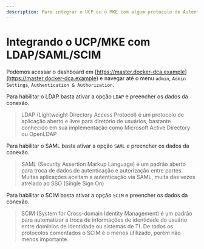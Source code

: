 ```yaml
---
description: Para integrar o UCP ou o MKE com algum protocolo de Autenticação e Autorização
---
```


# Integrando o UCP/MKE com LDAP/SAML/SCIM

&#x20;Podemos acessar o dashboard em [https://master.docker-dca.example](https://master.docker-dca.example) e navegar até o menu `admin`, `Admin Settings`, `Authentication & Authorization`.

Para habilitar o LDAP basta ativar a opção `LDAP` e preencher os dados da conexão.

> LDAP (Lightweight Directory Access Protocol) é um protocolo de aplicação aberto e livre para diretório de usuários, bastante conhecido em sua implementação como Microsoft Active Directory ou OpenLDAP

Para habilitar o SAML basta ativar a opção `SAML` e preencher os dados da conexão.

> SAML (Security Assertion Markup Language) é um padrão aberto para troca de dados de autenticação e autorização entre partes. Muitas aplicações aceitam a autenticação via SAML, muita das vezes atrelado ao SSO (Single Sign On)

Para habilitar o SCIM basta ativar a opção `SCIM` e preencher os dados da conexão.

> SCIM (System for Cross-domain Identity Management) é um padrão para automatizar a troca de informações de identidade do usuário entre domínios de identidade ou sistemas de TI. De todos os protocolos comentados o SCIM é o menos utilizado, porém não menos importante.
